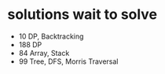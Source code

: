 # solutions wait to solve

- 10 DP, Backtracking
- 188 DP
- 84 Array, Stack
- 99 Tree, DFS, Morris Traversal

## 